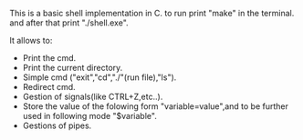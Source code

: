 This is a basic shell implementation in C.
to run print "make" in the terminal.
and after that print "./shell.exe".

It allows to:
- Print the cmd.
- Print the current directory.
- Simple cmd ("exit","cd","./"(run file),"ls").
- Redirect cmd.
- Gestion of signals(like CTRL+Z,etc..).
- Store the value of the folowing form "variable=value",and to be further used in following mode "$variable".
- Gestions of pipes.
